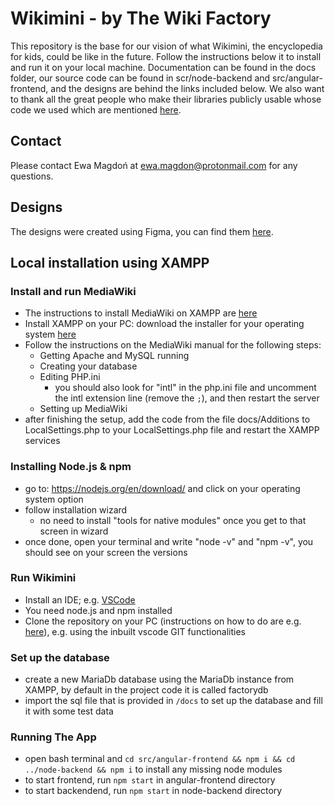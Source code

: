 # Wikimini - by The Wiki Factory
This repository is the base for our vision of what Wikimini, the encyclopedia for kids, could be like in the future. Follow the instructions below it to install and run it on your local machine. Documentation can be found in the docs folder, our source code can be found in scr/node-backend and src/angular-frontend, and the designs are behind the links included below. We also want to thank all the great people who make their libraries publicly usable whose code we used which are mentioned [here](https://github.com/WomenPlusPlus/deploy-impact-22-wikimini-b/blob/fc41254ce5760e2c2f5537097950e46167efcede/docs/third-parties.md).

## Contact
Please contact Ewa Magdoń at ewa.magdon@protonmail.com for any questions.

## Designs
The designs were created using Figma, you can find them [here](https://www.figma.com/file/GyaAuxiHncjTtKnC7duPUv/Wikimini?node-id=498%3A1589&t=2wMIdq0J9amxzalS-1).

## Local installation using XAMPP

### Install and run MediaWiki

- The instructions to install MediaWiki on XAMPP are [here](https://www.mediawiki.org/wiki/Manual:Installing_MediaWiki_on_XAMPP)
- Install XAMPP on your PC: download the installer for your operating system [here](https://www.apachefriends.org/index.html)
- Follow the instructions on the MediaWiki manual for the following steps:
    - Getting Apache and MySQL running
    - Creating your database
    - Editing PHP.ini
       - you should also look for "intl" in the php.ini file and uncomment the intl extension line (remove the `;`), and then restart the server
    - Setting up MediaWiki
- after finishing the setup, add the code from the file docs/Additions to LocalSettings.php to your LocalSettings.php file and restart the XAMPP services

### Installing Node.js & npm
- go to: https://nodejs.org/en/download/ and click on your operating system option
- follow installation wizard
  * no need to install "tools for native modules" once you get to that screen in wizard
- once done, open your terminal and write "node -v" and "npm -v", you should see on your screen the versions
    
### Run Wikimini

- Install an IDE; e.g. [VSCode](https://code.visualstudio.com/)
- You need node.js and npm installed
- Clone the repository on your PC (instructions on how to do are e.g. [here](https://docs.github.com/en/get-started/getting-started-with-git/about-remote-repositories#cloning-with-ssh-urls)), e.g. using the inbuilt vscode GIT functionalities

### Set up the database
- create a new MariaDb database using the MariaDb instance from XAMPP, by default in the project code it is called factorydb
- import the sql file that is provided in `/docs` to set up the database and fill it with some test data

### Running The App
- open bash terminal and `cd src/angular-frontend && npm i && cd ../node-backend && npm i` to install any missing node modules
- to start frontend, run `npm start` in angular-frontend directory
- to start backendend, run `npm start` in node-backend directory
